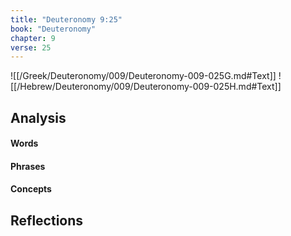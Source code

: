 ```yaml
---
title: "Deuteronomy 9:25"
book: "Deuteronomy"
chapter: 9
verse: 25
---
```

![[/Greek/Deuteronomy/009/Deuteronomy-009-025G.md#Text]]
![[/Hebrew/Deuteronomy/009/Deuteronomy-009-025H.md#Text]]

## Analysis

#### Words

#### Phrases

#### Concepts

## Reflections
